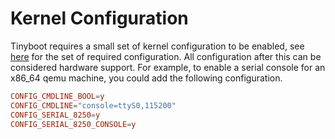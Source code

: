 # Kernel Configuration

Tinyboot requires a small set of kernel configuration to be enabled, see [here](./required.config) for the set of required configuration. All configuration after this can be considered hardware support. For example, to enable a serial console for an x86_64 qemu machine, you could add the following configuration.

```conf
CONFIG_CMDLINE_BOOL=y
CONFIG_CMDLINE="console=ttyS0,115200"
CONFIG_SERIAL_8250=y
CONFIG_SERIAL_8250_CONSOLE=y
```
